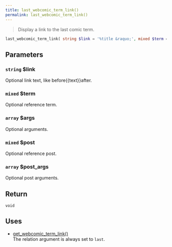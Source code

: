 ```yaml
---
title: last_webcomic_term_link()
permalink: last_webcomic_term_link()
---
```


> Display a link to the last comic term.

```php
last_webcomic_term_link( string $link = '%title &raquo;', mixed $term = null, array $args = [], mixed $post = null, array $post_args = [] ) : void
```

## Parameters

### `string` $link
Optional link text, like before\{\{text}}after.

### `mixed` $term
Optional reference term.

### `array` $args
Optional arguments.

### `mixed` $post
Optional reference post.

### `array` $post_args
Optional post arguments.

## Return

`void`

## Uses
- [get_webcomic_term_link()](get_webcomic_term_link())  
The relation argument is always set to
`last`.
